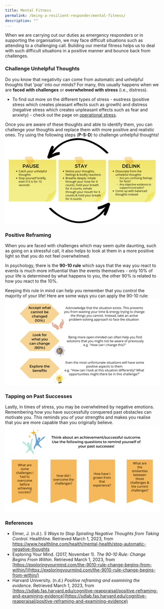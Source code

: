 ```yaml
---
title: Mental Fitness
permalink: /being-a-resilient-responder/mental-fitness/
description: ""
---
```

When we are carrying out our duties as emergency responders or in supporting the organisation, we may face difficult situations such as attending to a challenging call. Building our mental fitness helps us to deal with such difficult situations in a positive manner and bounce back from challenges.

### Challenge Unhelpful Thoughts
Do you know that negativity can come from automatic and unhelpful thoughts that 'pop' into our minds? For many, this usually happens when we are **faced with challenges** or **overwhelmed with stress** (i.e., distress).
* To find out more on the different types of stress - eustress (positive stress which creates pleasant effects such as growth) and distress (negative stress which creates unpleasant effects such as fear and anxiety) - check out the page on [operational stress](/managing-operational-stress/ops-stress).

Once you are aware of these thoughts and able to identify them, you can challenge your thoughts and replace them with more positive and realistic ones. Try using the following steps (**P-S-D**) to challenge unhelpful thoughts!
![](/images/mental%20fitness%201%20(latest).png)

### Positive Reframing
When you are faced with challenges which may seem quite daunting, such as going on a stressful call, it also helps to look at them in a more positive light so that you do not feel overwhelmed. 

In psychology, there is the **90-10 rule** which says that the way you react to events is much more influential than the events themselves - only 10% of your life is determined by what happens to you, the other 90% is related to how you react to the 10%.

Keeping this rule in mind can help you remember that you control the majority of your life! Here are some ways you can apply the 90-10 rule:
![](/images/mental%20fitness%202%20(larger).png)

### Tapping on Past Successes
Lastly, in times of stress, you may be overwhelmed by negative emotions. Remembering how you have successfully conquered past obstacles can motivate you. This reminds you of your strengths and makes you realise that you are more capable than you originally believe.
![](/images/mental%20fitness%203%20(larger).png)

### References
* Elmer, J. (n.d.). _5 Ways to Stop Spiraling Negative Thoughts from Taking Control_. Healthline. Retrieved March 1, 2023, from [https://www.healthline.com/health/mental-health/stop-automatic-negative-thoughts ](https://www.healthline.com/health/mental-health/stop-automatic-negative-thoughts )
* Exploring Your Mind. (2017, November 1). _The 90-10 Rule: Change Begins From Within_. Retrieved March 1, 2023, from [https://exploringyourmind.com/the-9010-rule-change-begins-from-within/](https://exploringyourmind.com/the-9010-rule-change-begins-from-within/)
* Harvard University. (n.d.) _Positive reframing and examining the evidence_. Retrieved March 1, 2023, from [https://sdlab.fas.harvard.edu/cognitive-reappraisal/positive-reframing-and-examining-evidence](https://sdlab.fas.harvard.edu/cognitive-reappraisal/positive-reframing-and-examining-evidence)